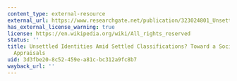 ```yaml
---
content_type: external-resource
external_url: https://www.researchgate.net/publication/323024801_Unsettled_identities_amid_settled_classifications_Toward_a_sociology_of_racial_appraisals
has_external_license_warning: true
license: https://en.wikipedia.org/wiki/All_rights_reserved
status: ''
title: Unsettled Identities Amid Settled Classifications? Toward a Sociology of Racial
  Appraisals
uid: 3d3fbe20-8c52-459e-a81c-bc312a9fc8b7
wayback_url: ''
---
```

